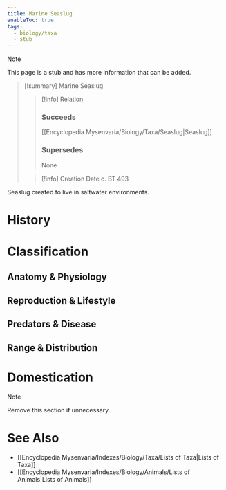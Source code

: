 ```yaml
---
title: Marine Seaslug
enableToc: true
tags:
  - biology/taxa
  - stub
---
```


> [!note]
> This page is a stub and has more information that can be added.

> [!summary] Marine Seaslug
> > [!info] Relation
> > ### Succeeds
> > [[Encyclopedia Mysenvaria/Biology/Taxa/Seaslug|Seaslug]]
> > ### Supersedes
> > None
>
> > [!info] Creation Date
> > c. BT 493

Seaslug created to live in saltwater environments.
# History

# Classification
## Anatomy & Physiology

## Reproduction & Lifestyle

## Predators & Disease

## Range & Distribution

# Domestication

> [!note]
> Remove this section if unnecessary.
# See Also
- [[Encyclopedia Mysenvaria/Indexes/Biology/Taxa/Lists of Taxa|Lists of Taxa]]
- [[Encyclopedia Mysenvaria/Indexes/Biology/Animals/Lists of Animals|Lists of Animals]]